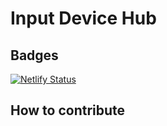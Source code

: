 # Input Device Hub
## Badges
[![Netlify Status](https://api.netlify.com/api/v1/badges/f0eaa7cf-7526-4eb1-9124-eb39cd55bb1c/deploy-status)](https://app.netlify.com/sites/input-devices-hub/deploys)

## How to contribute